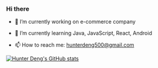 ### Hi there 

<!--
**hunterdeng500/hunterdeng500** is a ✨ _special_ ✨ repository because its `README.md` (this file) appears on your GitHub profile.

Here are some ideas to get you started:

- 👯 I’m looking to collaborate on ...
- 🤔 I’m looking for help with ...
- 💬 Ask me about ...
- 😄 Pronouns: ...
- ⚡ Fun fact: ...
-->


- 🔭 I’m currently working on e-commerce company
  
- 🌱 I’m currently learning Java, JavaScript, React, Android
  
- 📫 How to reach me: hunterdeng500@gmail.com
  

[![Hunter Deng's GitHub stats](https://github-readme-stats.vercel.app/api?username=hunterdeng500)](https://github.com/anuraghazra/github-readme-stats)

